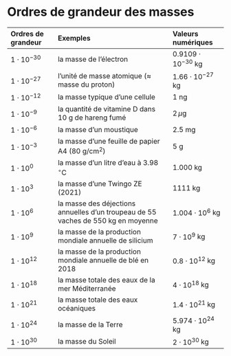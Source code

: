# Ordres de grandeur des masses

| Ordres de grandeur    | Exemples                                                                          | Valeurs numériques            |
|:----------------------|:----------------------------------------------------------------------------------|:------------------------------|
| $1\cdot 10^{-30}$ | la masse de l’électron                                                            | $0.9109\cdot 10^{-30}$ kg |
| $1\cdot 10^{-27}$ | l’unité de masse atomique ($\approx$ masse du proton)                         | $1.66\cdot 10^{-27}$ kg   |
| $1\cdot 10^{-12}$ | la masse typique d’une cellule                                                    | $1$ ng                    |
| $1\cdot 10^{-9}$  | la quantité de vitamine D dans 10 g de hareng fumé                                | $2\,\mu$g                 |
| $1\cdot 10^{-6}$  | la masse d’un moustique                                                           | $2.5$ mg                  |
| $1\cdot 10^{-3}$  | la masse d’une feuille de papier A4 (80 g/cm$^2$)                             | $5$ g                     |
| $1\cdot 10^0$     | la masse d’un litre d’eau à 3.98 $^\circ$C                                    | $1.000$ kg                |
| $1\cdot 10^3$     | la masse d’une Twingo ZE (2021)                                                   | $1111$ kg                 |
| $1\cdot 10^6$     | la masse des déjections annuelles d’un troupeau de 55 vaches de 550 kg en moyenne | $1.004\cdot 10^{6}$ kg    |
| $1\cdot 10^9$     | la masse de la production mondiale annuelle de silicium                           | $7\cdot 10^{9}$ kg        |
| $1\cdot 10^{12}$  | la masse de la production mondiale annuelle de blé en 2018                        | $0.8\cdot 10^{12}$ kg     |
| $1\cdot 10^{18}$  | la masse totale des eaux de la mer Méditerranée                                   | $4\cdot 10^{18}$ kg       |
| $1\cdot 10^{21}$  | la masse totale des eaux océaniques                                               | $1.4\cdot 10^{21}$ kg     |
| $1\cdot 10^{24}$  | la masse de la Terre                                                              | $5.974\cdot 10^{24}$ kg   |
| $1\cdot 10^{30}$  | la masse du Soleil                                                                | $2\cdot 10^{30}$ kg       |
